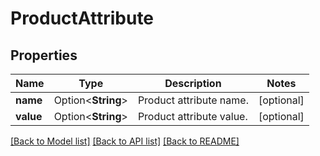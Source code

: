 # ProductAttribute

## Properties

Name | Type | Description | Notes
------------ | ------------- | ------------- | -------------
**name** | Option<**String**> | Product attribute name. | [optional]
**value** | Option<**String**> | Product attribute value. | [optional]

[[Back to Model list]](../README.md#documentation-for-models) [[Back to API list]](../README.md#documentation-for-api-endpoints) [[Back to README]](../README.md)


